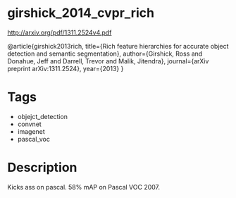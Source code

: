 # girshick_2014_cvpr_rich

http://arxiv.org/pdf/1311.2524v4.pdf

@article{girshick2013rich,
  title={Rich feature hierarchies for accurate object detection and semantic segmentation},
  author={Girshick, Ross and Donahue, Jeff and Darrell, Trevor and Malik, Jitendra},
  journal={arXiv preprint arXiv:1311.2524},
  year={2013}
}

# Tags  
+ objejct_detection  
+ convnet  
+ imagenet  
+ pascal_voc  

# Description  
Kicks ass on pascal. 58% mAP on Pascal VOC 2007.
